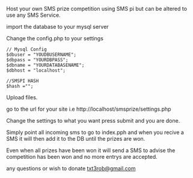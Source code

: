 Host your own SMS prize competition using SMS pi but can be altered to use any SMS Service.

import the database to your mysql server

Change the config.php to your settings

```
// Mysql Config
$dbuser = "YOUDBUSERNAME";
$dbpass = "YOURDBPASS";
$dbname = "YOURDATABASENAME";
$dbhost = "localhost";
```

```
//SMSPI HASH
$hash ="";

```

Upload files.

go to the url for your site i.e http://localhost/smsprize/settings.php

Change the settings to what you want press submit and you are done.

Simply point all incoming sms to go to index.pph and when you recive a SMS it will then add it to the DB until the prizes are won.

Even when all prizes have been won it will send a SMS to advise the competition has been won and no more entrys are accepted.

any questions or wish to donate txt3rob@gmail.com
